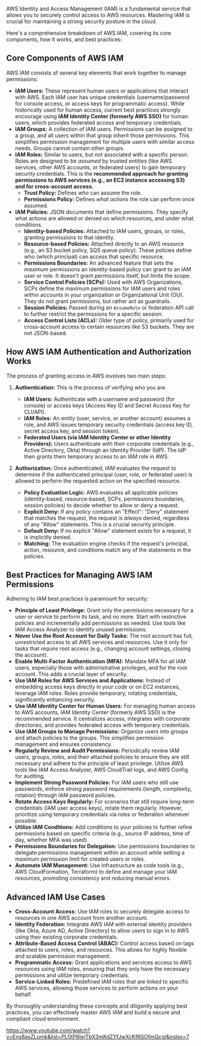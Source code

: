 AWS Identity and Access Management (IAM) is a fundamental service that allows you to securely control access to AWS resources. Mastering IAM is crucial for maintaining a strong security posture in the cloud.

Here's a comprehensive breakdown of AWS IAM, covering its core components, how it works, and best practices:

## Core Components of AWS IAM

AWS IAM consists of several key elements that work together to manage permissions:

* **IAM Users:** These represent human users or applications that interact with AWS. Each IAM user has unique credentials (username/password for console access, or access keys for programmatic access). While historically used for human access, current best practices strongly encourage using **IAM Identity Center (formerly AWS SSO)** for human users, which provides federated access and temporary credentials.
* **IAM Groups:** A collection of IAM users. Permissions can be assigned to a group, and all users within that group inherit those permissions. This simplifies permission management for multiple users with similar access needs. Groups cannot contain other groups.
* **IAM Roles:** Similar to users, but not associated with a specific person. Roles are designed to be *assumed* by trusted entities (like AWS services, other AWS accounts, or federated users) to gain temporary security credentials. This is the **recommended approach for granting permissions to AWS services (e.g., an EC2 instance accessing S3) and for cross-account access.**
    * **Trust Policy:** Defines *who* can assume the role.
    * **Permissions Policy:** Defines *what actions* the role can perform once assumed.
* **IAM Policies:** JSON documents that define permissions. They specify what actions are allowed or denied on which resources, and under what conditions.
    * **Identity-based Policies:** Attached to IAM users, groups, or roles, granting permissions to that identity.
    * **Resource-based Policies:** Attached directly to an AWS resource (e.g., an S3 bucket policy, SQS queue policy). These policies define who (which principal) can access that specific resource.
    * **Permissions Boundaries:** An advanced feature that sets the *maximum* permissions an identity-based policy can grant to an IAM user or role. It doesn't grant permissions itself, but limits the scope.
    * **Service Control Policies (SCPs):** Used with AWS Organizations, SCPs define the maximum permissions for IAM users and roles within accounts in your organization or Organizational Unit (OU). They do not grant permissions, but rather act as guardrails.
    * **Session Policies:** Passed during an `AssumeRole` or federation API call to further restrict the permissions for a specific session.
    * **Access Control Lists (ACLs):** Older type of policy, primarily used for cross-account access to certain resources like S3 buckets. They are not JSON-based.

## How AWS IAM Authentication and Authorization Works

The process of granting access in AWS involves two main steps:

1.  **Authentication:** This is the process of verifying who you are.
    * **IAM Users:** Authenticate with a username and password (for console) or access keys (Access Key ID and Secret Access Key for CLI/API).
    * **IAM Roles:** An entity (user, service, or another account) assumes a role, and AWS issues temporary security credentials (access key ID, secret access key, and session token).
    * **Federated Users (via IAM Identity Center or other Identity Providers):** Users authenticate with their corporate credentials (e.g., Active Directory, Okta) through an Identity Provider (IdP). The IdP then grants them temporary access to an IAM role in AWS.

2.  **Authorization:** Once authenticated, IAM evaluates the request to determine if the authenticated principal (user, role, or federated user) is allowed to perform the requested action on the specified resource.
    * **Policy Evaluation Logic:** AWS evaluates all applicable policies (identity-based, resource-based, SCPs, permissions boundaries, session policies) to decide whether to allow or deny a request.
    * **Explicit Deny:** If any policy contains an "Effect": "Deny" statement that matches the request, the request is *always* denied, regardless of any "Allow" statements. This is a crucial security principle.
    * **Default Deny:** If no explicit "Allow" statement exists for a request, it is implicitly denied.
    * **Matching:** The evaluation engine checks if the request's principal, action, resource, and conditions match any of the statements in the policies.

## Best Practices for Managing AWS IAM Permissions

Adhering to IAM best practices is paramount for security:

* **Principle of Least Privilege:** Grant only the permissions necessary for a user or service to perform its task, and no more. Start with restrictive policies and incrementally add permissions as needed. Use tools like IAM Access Analyzer to identify unused permissions.
* **Never Use the Root Account for Daily Tasks:** The root account has full, unrestricted access to all AWS services and resources. Use it only for tasks that *require* root access (e.g., changing account settings, closing the account).
* **Enable Multi-Factor Authentication (MFA):** Mandate MFA for all IAM users, especially those with administrative privileges, and for the root account. This adds a crucial layer of security.
* **Use IAM Roles for AWS Services and Applications:** Instead of embedding access keys directly in your code or on EC2 instances, leverage IAM roles. Roles provide temporary, rotating credentials, significantly enhancing security.
* **Use IAM Identity Center for Human Users:** For managing human access to AWS accounts, IAM Identity Center (formerly AWS SSO) is the recommended service. It centralizes access, integrates with corporate directories, and provides federated access with temporary credentials.
* **Use IAM Groups to Manage Permissions:** Organize users into groups and attach policies to the groups. This simplifies permission management and ensures consistency.
* **Regularly Review and Audit Permissions:** Periodically review IAM users, groups, roles, and their attached policies to ensure they are still necessary and adhere to the principle of least privilege. Utilize AWS tools like IAM Access Analyzer, AWS CloudTrail logs, and AWS Config for auditing.
* **Implement Strong Password Policies:** For IAM users who still use passwords, enforce strong password requirements (length, complexity, rotation) through IAM password policies.
* **Rotate Access Keys Regularly:** For scenarios that still require long-term credentials (IAM user access keys), rotate them regularly. However, prioritize using temporary credentials via roles or federation whenever possible.
* **Utilize IAM Conditions:** Add conditions to your policies to further refine permissions based on specific criteria (e.g., source IP address, time of day, whether MFA was used).
* **Permissions Boundaries for Delegation:** Use permissions boundaries to delegate permissions management within an account while setting a maximum permission limit for created users or roles.
* **Automate IAM Management:** Use infrastructure as code tools (e.g., AWS CloudFormation, Terraform) to define and manage your IAM resources, promoting consistency and reducing manual errors.

## Advanced IAM Use Cases

* **Cross-Account Access:** Use IAM roles to securely delegate access to resources in one AWS account from another account.
* **Identity Federation:** Integrate AWS IAM with external identity providers (like Okta, Azure AD, Active Directory) to allow users to sign in to AWS using their existing corporate credentials.
* **Attribute-Based Access Control (ABAC):** Control access based on tags attached to users, roles, and resources. This allows for highly flexible and scalable permission management.
* **Programmatic Access:** Grant applications and services access to AWS resources using IAM roles, ensuring that they only have the necessary permissions and utilize temporary credentials.
* **Service-Linked Roles:** Predefined IAM roles that are linked to specific AWS services, allowing those services to perform actions on your behalf.

By thoroughly understanding these concepts and diligently applying best practices, you can effectively master AWS IAM and build a secure and compliant cloud environment.

https://www.youtube.com/watch?v=Ens8asZLomk&list=PL0tP8lerTbX3mKdZYfJwXcKf6SOfmQcgl&index=7
